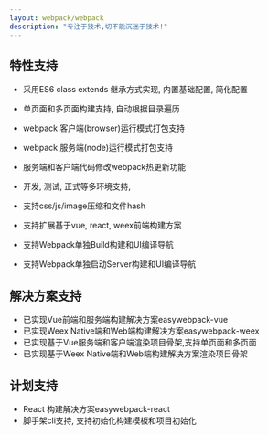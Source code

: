 ```yaml
---
layout: webpack/webpack
description: "专注于技术,切不能沉迷于技术!"
---
```


## 特性支持

- 采用ES6 class extends 继承方式实现, 内置基础配置, 简化配置

- 单页面和多页面构建支持, 自动根据目录遍历

- webpack 客户端(browser)运行模式打包支持

- webpack 服务端(node)运行模式打包支持

- 服务端和客户端代码修改webpack热更新功能

- 开发, 测试, 正式等多环境支持,

- 支持css/js/image压缩和文件hash

- 支持扩展基于vue, react, weex前端构建方案

- 支持Webpack单独Build构建和UI编译导航

- 支持Webpack单独启动Server构建和UI编译导航 

## 解决方案支持

- 已实现Vue前端和服务端构建解决方案easywebpack-vue
- 已实现Weex Native端和Web端构建解决方案easywebpack-weex
- 已实现基于Vue服务端和客户端渲染项目骨架,支持单页面和多页面
- 已实现基于Weex Native端和Web端构建解决方案渲染项目骨架


## 计划支持

- React 构建解决方案easywebpack-react
- 脚手架cli支持, 支持初始化构建模板和项目初始化
